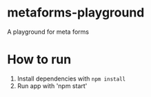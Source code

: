 # metaforms-playground
A playground for meta forms 

# How to run
1. Install dependencies with `npm install`
2. Run app with 'npm start'
